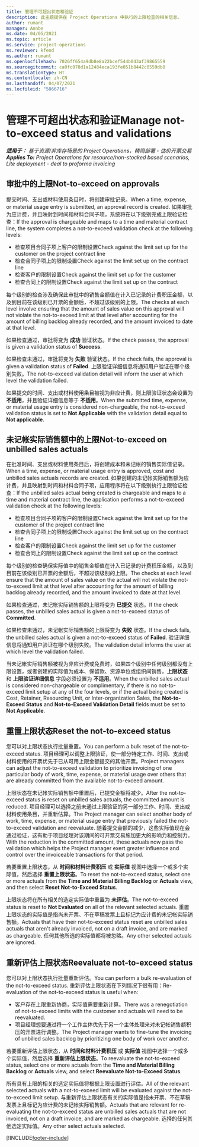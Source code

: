 ```yaml
---
title: 管理不可超出状态和验证
description: 此主题提供在 Project Operations 中执行的上限检查的相关信息。
author: rumant
manager: Annbe
ms.date: 04/05/2021
ms.topic: article
ms.service: project-operations
ms.reviewer: kfend
ms.author: rumant
ms.openlocfilehash: 7026ff654a9db8e8a22bcef544b043af39865559
ms.sourcegitcommit: ca0fc078d1a12484eca193fe051b8442c0559db8
ms.translationtype: HT
ms.contentlocale: zh-CN
ms.lasthandoff: 04/07/2021
ms.locfileid: "5866716"
---
```

# <a name="manage-not-to-exceed-status-and-validations"></a><span data-ttu-id="15023-103">管理不可超出状态和验证</span><span class="sxs-lookup"><span data-stu-id="15023-103">Manage not-to-exceed status and validations</span></span> 

<span data-ttu-id="15023-104">_**适用于：** 基于资源/非库存场景的 Project Operations，精简部署 - 估价开票交易_</span><span class="sxs-lookup"><span data-stu-id="15023-104">_**Applies To:** Project Operations for resource/non-stocked based scenarios, Lite deployment - deal to proforma invoicing_</span></span>

## <a name="not-to-exceed-on-approvals"></a><span data-ttu-id="15023-105">审批中的上限</span><span class="sxs-lookup"><span data-stu-id="15023-105">Not-to-exceed on approvals</span></span>

<span data-ttu-id="15023-106">提交时间、支出或材料使用条目时，将创建审批记录。</span><span class="sxs-lookup"><span data-stu-id="15023-106">When a time, expense, or material usage entry is submitted, an approval record is created.</span></span> <span data-ttu-id="15023-107">如果审批为应计费，并且映射到时间和材料合同子项，系统将在以下级别完成上限验证检查：</span><span class="sxs-lookup"><span data-stu-id="15023-107">If the approval is chargeable and maps to a time and material contract line, the system completes a not-to-exceed validation check at the following levels:</span></span>

  - <span data-ttu-id="15023-108">检查项目合同子项上客户的限制设置</span><span class="sxs-lookup"><span data-stu-id="15023-108">Check against the limit set up for the customer on the project contract line</span></span>
  - <span data-ttu-id="15023-109">检查合同子项上的限制设置</span><span class="sxs-lookup"><span data-stu-id="15023-109">Check against the limit set up on the contract line</span></span>
  - <span data-ttu-id="15023-110">检查客户的限制设置</span><span class="sxs-lookup"><span data-stu-id="15023-110">Check against the limit set up for the customer</span></span>
  - <span data-ttu-id="15023-111">检查合同上的限制设置</span><span class="sxs-lookup"><span data-stu-id="15023-111">Check against the limit set up on the contract</span></span>

<span data-ttu-id="15023-112">每个级别的检查涉及确保此审批中的销售金额值在计入已记录的计费积压金额，以及到目前在该级别已开票的金额后，不超过该级别的上限。</span><span class="sxs-lookup"><span data-stu-id="15023-112">The checks at each level involve ensuring that the amount of sales value on this approval will not violate the not-to-exceed limit at that level after accounting for the amount of billing backlog already recorded, and the amount invoiced to date at that level.</span></span>

<span data-ttu-id="15023-113">如果检查通过，审批将变为 **成功** 验证状态。</span><span class="sxs-lookup"><span data-stu-id="15023-113">If the check passes, the approval is given a validation status of **Success**.</span></span>

<span data-ttu-id="15023-114">如果检查未通过，审批将变为 **失败** 验证状态。</span><span class="sxs-lookup"><span data-stu-id="15023-114">If the check fails, the approval is given a validation status of **Failed**.</span></span> <span data-ttu-id="15023-115">上限验证详细信息将通知用户验证在哪个级别失败。</span><span class="sxs-lookup"><span data-stu-id="15023-115">The not-to-exceed validation detail will inform the user at which level the validation failed.</span></span>

<span data-ttu-id="15023-116">如果提交的时间、支出或材料使用条目被视为非应计费，则上限验证状态会设置为 **不适用**，并且验证详细信息等于 **不适用**。</span><span class="sxs-lookup"><span data-stu-id="15023-116">When the submitted time, expense, or material usage entry is considered non-chargeable, the not-to-exceed validation status is set to **Not Applicable** with the validation detail equal to **Not applicable**.</span></span>

## <a name="not-to-exceed-on-unbilled-sales-actuals"></a><span data-ttu-id="15023-117">未记帐实际销售额中的上限</span><span class="sxs-lookup"><span data-stu-id="15023-117">Not-to-exceed on unbilled sales actuals</span></span>

<span data-ttu-id="15023-118">在批准时间、支出或材料使用条目后，将创建成本和未记帐的销售实际值记录。</span><span class="sxs-lookup"><span data-stu-id="15023-118">When a time, expense, or material usage entry is approved, cost and unbilled sales actuals records are created.</span></span> <span data-ttu-id="15023-119">如果创建的未记帐实际销售额为应计费，并且映射到时间和材料合同子项，应用程序将在以下级别执行上限验证检查：</span><span class="sxs-lookup"><span data-stu-id="15023-119">If the unbilled sales actual being created is chargeable and maps to a time and material contract line, the application performs a not-to-exceed validation check at the following levels:</span></span>

  - <span data-ttu-id="15023-120">检查项目合同子项的客户的限制设置</span><span class="sxs-lookup"><span data-stu-id="15023-120">Check against the limit set up for the customer of the project contract line</span></span>
  - <span data-ttu-id="15023-121">检查合同子项上的限制设置</span><span class="sxs-lookup"><span data-stu-id="15023-121">Check against the limit set up on the contract line</span></span>
  - <span data-ttu-id="15023-122">检查客户的限制设置</span><span class="sxs-lookup"><span data-stu-id="15023-122">Check against the limit set up for the customer</span></span>
  - <span data-ttu-id="15023-123">检查合同上的限制设置</span><span class="sxs-lookup"><span data-stu-id="15023-123">Check against the limit set up on the contract</span></span>

<span data-ttu-id="15023-124">每个级别的检查确保实际值中的销售金额值在计入已记录的计费积压金额，以及到目前在该级别已开票的金额后，不超过该级别的上限。</span><span class="sxs-lookup"><span data-stu-id="15023-124">The checks at each level ensure that the amount of sales value on the actual will not violate the not-to-exceed limit at that level after accounting for the amount of billing backlog already recorded, and the amount invoiced to date at that level.</span></span>

<span data-ttu-id="15023-125">如果检查通过，未记帐实际销售额的上限将变为 **已提交** 状态。</span><span class="sxs-lookup"><span data-stu-id="15023-125">If the check passes, the unbilled sales actual is given a not-to-exceed status of **Committed**.</span></span>

<span data-ttu-id="15023-126">如果检查未通过，未记帐实际销售额的上限将变为 **失败** 状态。</span><span class="sxs-lookup"><span data-stu-id="15023-126">If the check fails, the unbilled sales actual is given a not-to-exceed status of **Failed**.</span></span> <span data-ttu-id="15023-127">验证详细信息将通知用户验证在哪个级别失败。</span><span class="sxs-lookup"><span data-stu-id="15023-127">The validation detail informs the user at which level the validation failed.</span></span>

<span data-ttu-id="15023-128">当未记帐实际销售额被视为非应计费或免费时，如果四个级别中任何级别都没有上限设置，或者创建的实际值为成本、保留款、资源单位或组织间销售，**上限状态** 和 **上限验证详细信息** 字段必须设置为 **不适用**。</span><span class="sxs-lookup"><span data-stu-id="15023-128">When the unbilled sales actual is considered non-chargeable or complimentary, if there is no not-to-exceed limit setup at any of the four levels, or if the actual being created is Cost, Retainer, Resourcing Unit, or Inter-organization Sales, the **Not-to-Exceed Status** and **Not-to-Exceed Validation Detail** fields must be set to **Not Applicable**.</span></span>

## <a name="reset-the-not-to-exceed-status"></a><span data-ttu-id="15023-129">重置上限状态</span><span class="sxs-lookup"><span data-stu-id="15023-129">Reset the not-to-exceed status</span></span>

<span data-ttu-id="15023-130">您可以对上限状态执行批量重置。</span><span class="sxs-lookup"><span data-stu-id="15023-130">You can perform a bulk reset of the not-to-exceed status.</span></span> <span data-ttu-id="15023-131">项目经理可以调整上限验证，使一部分特定工作、时间、支出或材料使用的开票优先于已从可用上限金额提交的其他开票。</span><span class="sxs-lookup"><span data-stu-id="15023-131">Project managers can adjust the not-to-exceed validation to prioritize invoicing of one particular body of work, time, expense, or material usage over others that are already committed from the available not-to-exceed amount.</span></span>

<span data-ttu-id="15023-132">上限状态在未记帐实际销售额中重置后，已提交金额将减少。</span><span class="sxs-lookup"><span data-stu-id="15023-132">After the not-to-exceed status is reset on unbilled sales actuals, the committed amount is reduced.</span></span> <span data-ttu-id="15023-133">项目经理可以选择之前未通过上限验证的另一部分工作、时间、支出或材料使用条目，并重新估算。</span><span class="sxs-lookup"><span data-stu-id="15023-133">The Project manager can select another body of work, time, expense, or material usage entry that previously failed the not-to-exceed validation and reevaluate.</span></span> <span data-ttu-id="15023-134">随着提交金额的减少，这些实际值现在会通过验证，这有助于项目经理对该期间的可开票交易施加更大的影响力和控制力。</span><span class="sxs-lookup"><span data-stu-id="15023-134">With the reduction in the committed amount, these actuals now pass the validation which helps the Project manager exert greater influence and control over the invoiceable transactions for that period.</span></span>

<span data-ttu-id="15023-135">若要重置上限状态，从 **时间和材料计费积压** 或 **实际值** 视图中选择一个或多个实际值，然后选择 **重置上限状态**。</span><span class="sxs-lookup"><span data-stu-id="15023-135">To reset the not-to-exceed status, select one or more actuals from the **Time and Material Billing Backlog** or **Actuals** view, and then select **Reset Not-to-Exceed Status**.</span></span>

<span data-ttu-id="15023-136">上限状态将在所有相关的选定实际值中重置为 **未评估**。</span><span class="sxs-lookup"><span data-stu-id="15023-136">The not-to-exceed status is reset to **Not Evaluated** on all of the relevant selected actuals.</span></span> <span data-ttu-id="15023-137">重置上限状态的实际值是指尚未开票、不在草稿发票上且标记为应计费的未记帐实际销售额。</span><span class="sxs-lookup"><span data-stu-id="15023-137">Actuals that have their not-to-exceed status reset are unbilled sales actuals that aren't already invoiced, not on a draft invoice, and are marked as chargeable.</span></span> <span data-ttu-id="15023-138">任何其他所选的实际值都将被忽略。</span><span class="sxs-lookup"><span data-stu-id="15023-138">Any other selected actuals are ignored.</span></span>

## <a name="reevaluate-not-to-exceed-status"></a><span data-ttu-id="15023-139">重新评估上限状态</span><span class="sxs-lookup"><span data-stu-id="15023-139">Reevaluate not-to-exceed status</span></span>

<span data-ttu-id="15023-140">您可以对上限状态执行批量重新评估。</span><span class="sxs-lookup"><span data-stu-id="15023-140">You can perform a bulk re-evaluation of the not-to-exceed status.</span></span> <span data-ttu-id="15023-141">重新评估上限状态在下列情况下很有用：</span><span class="sxs-lookup"><span data-stu-id="15023-141">Re-evaluation of the not-to-exceed status is useful when:</span></span>

  - <span data-ttu-id="15023-142">客户存在上限重新协商，实际值需要重新计算。</span><span class="sxs-lookup"><span data-stu-id="15023-142">There was a renegotiation of not-to-exceed limits with the customer and actuals will need to be reevaluated.</span></span>
  - <span data-ttu-id="15023-143">项目经理想要通过将一个工作主体优先于另一个主体处理来对未记帐销售额积压的开票进行调整。</span><span class="sxs-lookup"><span data-stu-id="15023-143">The Project manager wants to fine-tune the invoicing of unbilled sales backlog by prioritizing one body of work over another.</span></span>

<span data-ttu-id="15023-144">若要重新评估上限状态，从 **时间和材料计费积压** 或 **实际值** 视图中选择一个或多个实际值，然后选择 **重新评估上限状态**。</span><span class="sxs-lookup"><span data-stu-id="15023-144">To reevaluate the not-to-exceed status, select one or more actuals from the **Time and Material Billing Backlog** or **Actuals** view, and select **Reevaluate Not-to-Exceed Status**.</span></span>

<span data-ttu-id="15023-145">所有具有上限的相关的选定实际值将根据上限设置进行评估。</span><span class="sxs-lookup"><span data-stu-id="15023-145">All of the relevant selected actuals with a not-to-exceed limit will be evaluated against the not-to-exceed limit setup.</span></span> <span data-ttu-id="15023-146">与重新评估上限状态有关的实际值是指未开票、不在草稿发票上且标记为应计费的未记帐实际销售额。</span><span class="sxs-lookup"><span data-stu-id="15023-146">Actuals that are relevant for re-evaluating the not-to-exceed status are unbilled sales actuals that are not invoiced, not on a draft invoice, and are marked as chargeable.</span></span> <span data-ttu-id="15023-147">选择的任何其他选定实际值。</span><span class="sxs-lookup"><span data-stu-id="15023-147">Any other select actuals selected.</span></span>


[!INCLUDE[footer-include](../../includes/footer-banner.md)]
